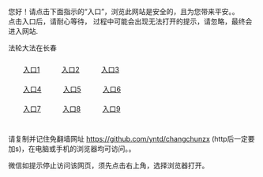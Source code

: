 您好！请点击下面指示的“入口”，浏览此网站是安全的，且为您带来平安。。 <br/>
点击入口后，请耐心等待， 过程中可能会出现无法打开的提示，请忽略，最终会进入网站. </br>

法轮大法在长春<br/>
<div style="padding:10px"><a style="margin:20px" target="_blank" href="https://d2chh31rrm09qo.cloudfront.net/2Qpsp?jnuodmdj" id="ccLink1" rel="nofollow">入口1</a> <a target="_blank" style="margin:20px" href="https://d3uosaeg9xxfvw.cloudfront.net/2Qpsp?ymeclydv" id="ccLink2" rel="nofollow">入口2</a> <a style="margin:20px" target="_blank" href="https://d2kiwg7ix7fpp3.cloudfront.net/2Qpsp?vvdknka" id="ccLink3" rel="nofollow">入口3</a></div>

<div style="padding:10px" ><a style="margin:20px" target="_blank" href="https://d2chh31rrm09qo.cloudfront.net/2Qpsp?jnuodmdj" id="ccLink4" rel="nofollow">入口4</a> <a style="margin:20px" href="https://d3uosaeg9xxfvw.cloudfront.net/2Qpsp?ymeclydv" target="_blank" id="ccLink5" rel="nofollow">入口5</a> <a style="margin:20px" href="https://d2kiwg7ix7fpp3.cloudfront.net/2Qpsp?vvdknka" target="_blank" id="ccLink6" rel="nofollow">入口6</a></div>

<div style="padding:10px"><a style="margin:20px" target="_blank" href="https://d2chh31rrm09qo.cloudfront.net/2Qpsp?jnuodmdj" id="ccLink7" rel="nofollow">入口7</a> <a style="margin:20px" href="https://d3uosaeg9xxfvw.cloudfront.net/2Qpsp?ymeclydv" target="_blank" id="ccLink8" rel="nofollow">入口8</a> <a style="margin:20px" target="_blank" href="https://d2kiwg7ix7fpp3.cloudfront.net/2Qpsp?vvdknka" id="ccLink9" rel="nofollow">入口9</a></div>

<br/>



请复制并记住免翻墙网址 https://github.com/yntd/changchunzx (http后一定要加s)，在电脑或手机的浏览器均可访问。。<br/>

微信如提示停止访问该网页，须先点击右上角，选择浏览器打开。
